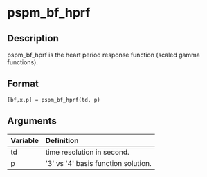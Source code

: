 # pspm_bf_hprf
## Description
pspm_bf_hprf is the heart period response function (scaled gamma functions).

## Format
`[bf,x,p] = pspm_bf_hprf(td, p)`

## Arguments
| Variable | Definition |
|:--|:--|
| td | time resolution in second. |
| p | '3' vs '4' basis function solution. |

